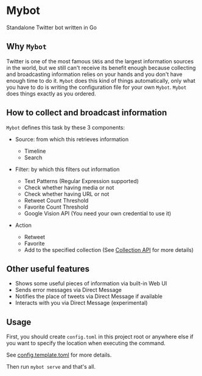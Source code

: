 # Mybot

Standalone Twitter bot written in Go

## Why `Mybot`

Twitter is one of the most famous `SNS`s and the largest information sources in the world, but we still can't receive its benefit enough because collecting and broadcasting information relies on your hands and you don't have enough time to do it.
`Mybot` does this kind of things automatically, only what you have to do is writing the configuration file for your own `Mybot`.
`Mybot` does things exactly as you ordered.

## How to collect and broadcast information

`Mybot` defines this task by these 3 components:

+ Source: from which this retrieves information

    + Timeline
    + Search

+ Filter: by which this filters out information

    + Text Patterns (Regular Expression supported)
    + Check whether having media or not
    + Check whether having URL or not
    + Retweet Count Threshold
    + Favorite Count Threshold
    + Google Vision API (You need your own credential to use it)

+ Action

    + Retweet
    + Favorite
    + Add to the specified collection (See [Collection API](https://dev.twitter.com/rest/collections) for more details)

## Other useful features

+ Shows some useful pieces of information via built-in Web UI
+ Sends error messages via Direct Message
+ Notifies the place of tweets via Direct Message if available
+ Interacts with you via Direct Message (experimental)

## Usage

First, you should create `config.toml` in this project root or anywhere else if
you want to specify the location when executing the command.

See [config.template.toml](config.template.toml) for more details.

Then run `mybot serve` and that's all.
